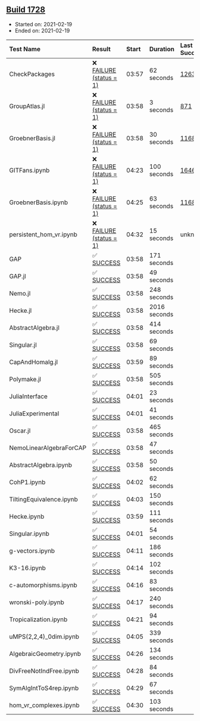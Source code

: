 ## [Build 1728](https://oscarci.mathematik.uni-kl.de/job/oscar-stable/1728/)

* Started on: 2021-02-19
* Ended on: 2021-02-19

| Test Name    | Result | Start | Duration | Last Success | First Failure |
|:-------------|:-------|:------|:---------|:-------------|:--------------|
| CheckPackages | ❌ [FAILURE (status = 1)](https://oscarci.mathematik.uni-kl.de/job/oscar-stable/1728/artifact/logs/build-1728/CheckPackages.log) | 03:57 | 62 seconds | [1263](https://oscarci.mathematik.uni-kl.de/job/oscar-stable/1263/) | [1264](https://oscarci.mathematik.uni-kl.de/job/oscar-stable/1264/) |
| GroupAtlas.jl | ❌ [FAILURE (status = 1)](https://oscarci.mathematik.uni-kl.de/job/oscar-stable/1728/artifact/logs/build-1728/GroupAtlas.jl.log) | 03:58 | 3 seconds | [871](https://oscarci.mathematik.uni-kl.de/job/oscar-stable/871/) | [872](https://oscarci.mathematik.uni-kl.de/job/oscar-stable/872/) |
| GroebnerBasis.jl | ❌ [FAILURE (status = 1)](https://oscarci.mathematik.uni-kl.de/job/oscar-stable/1728/artifact/logs/build-1728/GroebnerBasis.jl.log) | 03:58 | 30 seconds | [1168](https://oscarci.mathematik.uni-kl.de/job/oscar-stable/1168/) | [1169](https://oscarci.mathematik.uni-kl.de/job/oscar-stable/1169/) |
| GITFans.ipynb | ❌ [FAILURE (status = 1)](https://oscarci.mathematik.uni-kl.de/job/oscar-stable/1728/artifact/logs/build-1728/GITFans.ipynb.log) | 04:23 | 100 seconds | [1646](https://oscarci.mathematik.uni-kl.de/job/oscar-stable/1646/) | [1647](https://oscarci.mathematik.uni-kl.de/job/oscar-stable/1647/) |
| GroebnerBasis.ipynb | ❌ [FAILURE (status = 1)](https://oscarci.mathematik.uni-kl.de/job/oscar-stable/1728/artifact/logs/build-1728/GroebnerBasis.ipynb.log) | 04:25 | 63 seconds | [1168](https://oscarci.mathematik.uni-kl.de/job/oscar-stable/1168/) | [1169](https://oscarci.mathematik.uni-kl.de/job/oscar-stable/1169/) |
| persistent_hom_vr.ipynb | ❌ [FAILURE (status = 1)](https://oscarci.mathematik.uni-kl.de/job/oscar-stable/1728/artifact/logs/build-1728/persistent_hom_vr.ipynb.log) | 04:32 | 15 seconds | unknown | unknown |
| GAP | ✅ [SUCCESS](https://oscarci.mathematik.uni-kl.de/job/oscar-stable/1728/artifact/logs/build-1728/GAP.log) | 03:58 | 171 seconds |  |  |
| GAP.jl | ✅ [SUCCESS](https://oscarci.mathematik.uni-kl.de/job/oscar-stable/1728/artifact/logs/build-1728/GAP.jl.log) | 03:58 | 49 seconds |  |  |
| Nemo.jl | ✅ [SUCCESS](https://oscarci.mathematik.uni-kl.de/job/oscar-stable/1728/artifact/logs/build-1728/Nemo.jl.log) | 03:58 | 248 seconds |  |  |
| Hecke.jl | ✅ [SUCCESS](https://oscarci.mathematik.uni-kl.de/job/oscar-stable/1728/artifact/logs/build-1728/Hecke.jl.log) | 03:58 | 2016 seconds |  |  |
| AbstractAlgebra.jl | ✅ [SUCCESS](https://oscarci.mathematik.uni-kl.de/job/oscar-stable/1728/artifact/logs/build-1728/AbstractAlgebra.jl.log) | 03:58 | 414 seconds |  |  |
| Singular.jl | ✅ [SUCCESS](https://oscarci.mathematik.uni-kl.de/job/oscar-stable/1728/artifact/logs/build-1728/Singular.jl.log) | 03:58 | 69 seconds |  |  |
| CapAndHomalg.jl | ✅ [SUCCESS](https://oscarci.mathematik.uni-kl.de/job/oscar-stable/1728/artifact/logs/build-1728/CapAndHomalg.jl.log) | 03:59 | 89 seconds |  |  |
| Polymake.jl | ✅ [SUCCESS](https://oscarci.mathematik.uni-kl.de/job/oscar-stable/1728/artifact/logs/build-1728/Polymake.jl.log) | 03:58 | 505 seconds |  |  |
| JuliaInterface | ✅ [SUCCESS](https://oscarci.mathematik.uni-kl.de/job/oscar-stable/1728/artifact/logs/build-1728/JuliaInterface.log) | 04:01 | 23 seconds |  |  |
| JuliaExperimental | ✅ [SUCCESS](https://oscarci.mathematik.uni-kl.de/job/oscar-stable/1728/artifact/logs/build-1728/JuliaExperimental.log) | 04:01 | 41 seconds |  |  |
| Oscar.jl | ✅ [SUCCESS](https://oscarci.mathematik.uni-kl.de/job/oscar-stable/1728/artifact/logs/build-1728/Oscar.jl.log) | 03:58 | 465 seconds |  |  |
| NemoLinearAlgebraForCAP | ✅ [SUCCESS](https://oscarci.mathematik.uni-kl.de/job/oscar-stable/1728/artifact/logs/build-1728/NemoLinearAlgebraForCAP.log) | 03:58 | 47 seconds |  |  |
| AbstractAlgebra.ipynb | ✅ [SUCCESS](https://oscarci.mathematik.uni-kl.de/job/oscar-stable/1728/artifact/logs/build-1728/AbstractAlgebra.ipynb.log) | 03:58 | 50 seconds |  |  |
| CohP1.ipynb | ✅ [SUCCESS](https://oscarci.mathematik.uni-kl.de/job/oscar-stable/1728/artifact/logs/build-1728/CohP1.ipynb.log) | 04:02 | 62 seconds |  |  |
| TiltingEquivalence.ipynb | ✅ [SUCCESS](https://oscarci.mathematik.uni-kl.de/job/oscar-stable/1728/artifact/logs/build-1728/TiltingEquivalence.ipynb.log) | 04:03 | 150 seconds |  |  |
| Hecke.ipynb | ✅ [SUCCESS](https://oscarci.mathematik.uni-kl.de/job/oscar-stable/1728/artifact/logs/build-1728/Hecke.ipynb.log) | 03:59 | 111 seconds |  |  |
| Singular.ipynb | ✅ [SUCCESS](https://oscarci.mathematik.uni-kl.de/job/oscar-stable/1728/artifact/logs/build-1728/Singular.ipynb.log) | 04:01 | 54 seconds |  |  |
| g-vectors.ipynb | ✅ [SUCCESS](https://oscarci.mathematik.uni-kl.de/job/oscar-stable/1728/artifact/logs/build-1728/g-vectors.ipynb.log) | 04:11 | 186 seconds |  |  |
| K3-16.ipynb | ✅ [SUCCESS](https://oscarci.mathematik.uni-kl.de/job/oscar-stable/1728/artifact/logs/build-1728/K3-16.ipynb.log) | 04:14 | 102 seconds |  |  |
| c-automorphisms.ipynb | ✅ [SUCCESS](https://oscarci.mathematik.uni-kl.de/job/oscar-stable/1728/artifact/logs/build-1728/c-automorphisms.ipynb.log) | 04:16 | 83 seconds |  |  |
| wronski-poly.ipynb | ✅ [SUCCESS](https://oscarci.mathematik.uni-kl.de/job/oscar-stable/1728/artifact/logs/build-1728/wronski-poly.ipynb.log) | 04:17 | 240 seconds |  |  |
| Tropicalization.ipynb | ✅ [SUCCESS](https://oscarci.mathematik.uni-kl.de/job/oscar-stable/1728/artifact/logs/build-1728/Tropicalization.ipynb.log) | 04:21 | 94 seconds |  |  |
| uMPS(2,2,4)_0dim.ipynb | ✅ [SUCCESS](https://oscarci.mathematik.uni-kl.de/job/oscar-stable/1728/artifact/logs/build-1728/uMPS-2-2-4-_0dim.ipynb.log) | 04:05 | 339 seconds |  |  |
| AlgebraicGeometry.ipynb | ✅ [SUCCESS](https://oscarci.mathematik.uni-kl.de/job/oscar-stable/1728/artifact/logs/build-1728/AlgebraicGeometry.ipynb.log) | 04:26 | 134 seconds |  |  |
| DivFreeNotIndFree.ipynb | ✅ [SUCCESS](https://oscarci.mathematik.uni-kl.de/job/oscar-stable/1728/artifact/logs/build-1728/DivFreeNotIndFree.ipynb.log) | 04:28 | 84 seconds |  |  |
| SymAlgIntToS4rep.ipynb | ✅ [SUCCESS](https://oscarci.mathematik.uni-kl.de/job/oscar-stable/1728/artifact/logs/build-1728/SymAlgIntToS4rep.ipynb.log) | 04:29 | 67 seconds |  |  |
| hom_vr_complexes.ipynb | ✅ [SUCCESS](https://oscarci.mathematik.uni-kl.de/job/oscar-stable/1728/artifact/logs/build-1728/hom_vr_complexes.ipynb.log) | 04:30 | 103 seconds |  |  |
